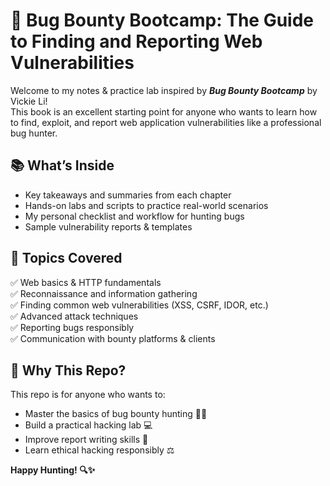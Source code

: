 # 🐞 Bug Bounty Bootcamp: The Guide to Finding and Reporting Web Vulnerabilities

Welcome to my notes & practice lab inspired by **_Bug Bounty Bootcamp_** by Vickie Li!  
This book is an excellent starting point for anyone who wants to learn how to find, exploit, and report web application vulnerabilities like a professional bug hunter.  

## 📚 What’s Inside
- Key takeaways and summaries from each chapter  
- Hands-on labs and scripts to practice real-world scenarios  
- My personal checklist and workflow for hunting bugs  
- Sample vulnerability reports & templates

## 🔑 Topics Covered
✅ Web basics & HTTP fundamentals  
✅ Reconnaissance and information gathering  
✅ Finding common web vulnerabilities (XSS, CSRF, IDOR, etc.)  
✅ Advanced attack techniques  
✅ Reporting bugs responsibly  
✅ Communication with bounty platforms & clients

## 🚀 Why This Repo?
This repo is for anyone who wants to:
- Master the basics of bug bounty hunting 🕵️‍♂️
- Build a practical hacking lab 💻
- Improve report writing skills 📝
- Learn ethical hacking responsibly ⚖️


**Happy Hunting! 🔍✨**

